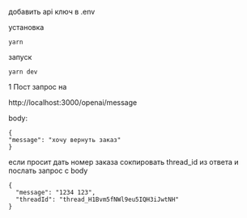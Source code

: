 добавить api ключ в .env

установка

```
yarn
```

запуск

```
yarn dev
```

1 Пост запрос на

http://localhost:3000/openai/message

body:

```
{
"message": "хочу вернуть заказ"
}
```

если просит дать номер заказа
сокпировать thread_id из ответа и послать запрос с body

```
{
  "message": "1234 123",
  "threadId": "thread_H1Bvm5fNWl9eu5IQH3iJwtNH"
}
```
